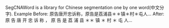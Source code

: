 SegCNAWord is a library for Chinese segmentation one by one word(中文分字).
Example
Before: 原告唐开忠诉称，原告是荔浦县＊＊镇＊村＊屯人...
After: 原 告 唐 开 忠 诉 称 ， 原 告 是 荔 浦 县 ＊＊ 镇 ＊ 村 ＊ 屯 人...
